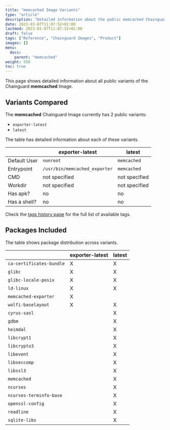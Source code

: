 ```yaml
---
title: "memcached Image Variants"
type: "article"
description: "Detailed information about the public memcached Chainguard Image variants"
date: 2023-03-07T11:07:52+02:00
lastmod: 2023-03-07T11:07:52+02:00
draft: false
tags: ["Reference", "Chainguard Images", "Product"]
images: []
menu:
  docs:
    parent: "memcached"
weight: 550
toc: true
---
```


This page shows detailed information about all public variants of the Chainguard **memcached** Image.

## Variants Compared
The **memcached** Chainguard Image currently has 2 public variants: 

- `exporter-latest`
- `latest`

The table has detailed information about each of these variants.

|              | exporter-latest               | latest        |
|--------------|-------------------------------|---------------|
| Default User | `nonroot`                     | `memcached`   |
| Entrypoint   | `/usr/bin/memcached_exporter` | `memcached`   |
| CMD          | not specified                 | not specified |
| Workdir      | not specified                 | not specified |
| Has apk?     | no                            | no            |
| Has a shell? | no                            | no            |

Check the [tags history page](/chainguard/chainguard-images/reference/memcached/tags_history/) for the full list of available tags.

## Packages Included
The table shows package distribution across variants.

|                          | exporter-latest | latest |
|--------------------------|-----------------|--------|
| `ca-certificates-bundle` | X               | X      |
| `glibc`                  | X               | X      |
| `glibc-locale-posix`     | X               | X      |
| `ld-linux`               | X               | X      |
| `memcached-exporter`     | X               |        |
| `wolfi-baselayout`       | X               | X      |
| `cyrus-sasl`             |                 | X      |
| `gdbm`                   |                 | X      |
| `heimdal`                |                 | X      |
| `libcrypt1`              |                 | X      |
| `libcrypto3`             |                 | X      |
| `libevent`               |                 | X      |
| `libseccomp`             |                 | X      |
| `libssl3`                |                 | X      |
| `memcached`              |                 | X      |
| `ncurses`                |                 | X      |
| `ncurses-terminfo-base`  |                 | X      |
| `openssl-config`         |                 | X      |
| `readline`               |                 | X      |
| `sqlite-libs`            |                 | X      |
